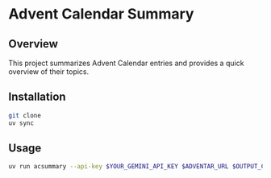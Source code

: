 # Advent Calendar Summary

## Overview
This project summarizes Advent Calendar entries and provides a quick overview of their topics.

## Installation


```bash
git clone
uv sync
```

## Usage

```bash
uv run acsummary --api-key $YOUR_GEMINI_API_KEY $ADVENTAR_URL $OUTPUT_CSV
```
